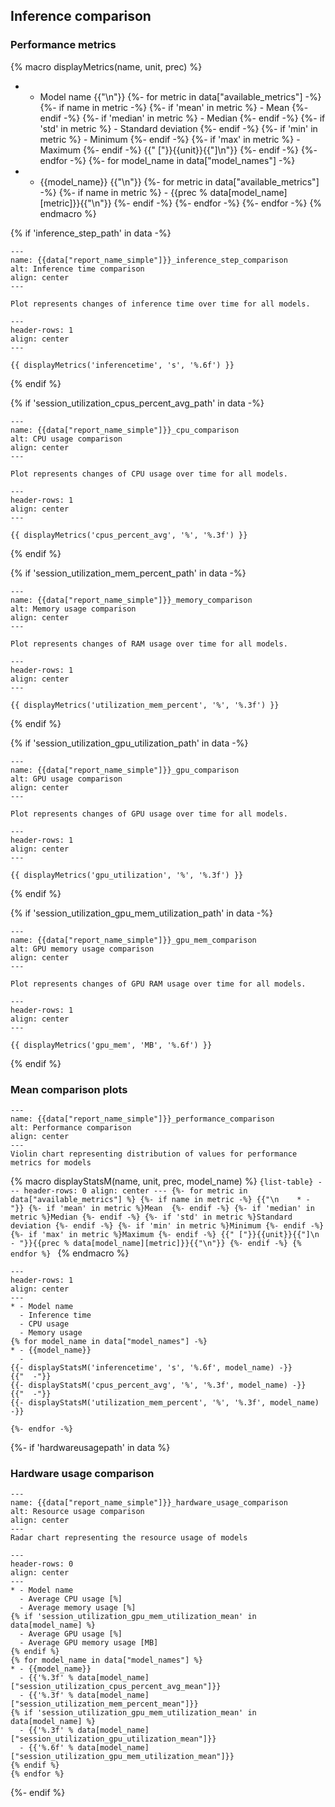 ## Inference comparison

### Performance metrics

{% macro displayMetrics(name, unit, prec) %}
* - Model name {{"\n"}}
{%- for metric in data["available_metrics"] -%}
{%- if name in metric -%}
{%- if 'mean' in metric %}  - Mean  {%- endif -%}
{%- if 'median' in metric %}  - Median {%- endif -%}
{%- if 'std' in metric %}  - Standard deviation {%- endif -%}
{%- if 'min' in metric %}  - Minimum {%- endif -%}
{%- if 'max' in metric %}  - Maximum {%- endif -%}
{{" ["}}{{unit}}{{"]\n"}}
{%- endif -%}
{%- endfor -%}
{%- for model_name in data["model_names"] -%}
* - {{model_name}} {{"\n"}}
{%- for metric in data["available_metrics"] -%}
{%- if name in metric %}  - {{prec % data[model_name][metric]}}{{"\n"}} {%- endif -%}
{%- endfor -%}
{%- endfor -%}
{% endmacro %}

{% if 'inference_step_path' in data -%}
```{figure} {{data["inference_step_path"]}}
---
name: {{data["report_name_simple"]}}_inference_step_comparison
alt: Inference time comparison
align: center
---

Plot represents changes of inference time over time for all models.
```

```{list-table} Summary of inference time metrics for models
---
header-rows: 1
align: center
---

{{ displayMetrics('inferencetime', 's', '%.6f') }}

```
{% endif %}

{% if 'session_utilization_cpus_percent_avg_path' in data -%}
```{figure} {{data["session_utilization_cpus_percent_avg_path"]}}
---
name: {{data["report_name_simple"]}}_cpu_comparison
alt: CPU usage comparison
align: center
---

Plot represents changes of CPU usage over time for all models.
```

```{list-table} Summary of CPU usage metrics for models
---
header-rows: 1
align: center
---

{{ displayMetrics('cpus_percent_avg', '%', '%.3f') }}
```
{% endif %}

{% if 'session_utilization_mem_percent_path' in data -%}
```{figure} {{data["session_utilization_mem_percent_path"]}}
---
name: {{data["report_name_simple"]}}_memory_comparison
alt: Memory usage comparison
align: center
---

Plot represents changes of RAM usage over time for all models.
```
```{list-table} Summary of RAM usage metrics for models
---
header-rows: 1
align: center
---

{{ displayMetrics('utilization_mem_percent', '%', '%.3f') }}
```
{% endif %}

{% if 'session_utilization_gpu_utilization_path' in data -%}
```{figure} {{data["session_utilization_gpu_utilization_path"]}}
---
name: {{data["report_name_simple"]}}_gpu_comparison
alt: GPU usage comparison
align: center
---

Plot represents changes of GPU usage over time for all models.
```
```{list-table} Summary of GPU usage metrics for models
---
header-rows: 1
align: center
---

{{ displayMetrics('gpu_utilization', '%', '%.3f') }}
```
{% endif %}

{% if 'session_utilization_gpu_mem_utilization_path' in data -%}
```{figure} {{data["session_utilization_gpu_mem_utilization_path"]}}
---
name: {{data["report_name_simple"]}}_gpu_mem_comparison
alt: GPU memory usage comparison
align: center
---

Plot represents changes of GPU RAM usage over time for all models.
```
```{list-table} Summary of GPU RAM usage metrics for models
---
header-rows: 1
align: center
---

{{ displayMetrics('gpu_mem', 'MB', '%.6f') }}
```
{% endif %}

### Mean comparison plots

```{figure} {{data["meanperformancepath"]}}
---
name: {{data["report_name_simple"]}}_performance_comparison
alt: Performance comparison
align: center
---
Violin chart representing distribution of values for performance metrics for models
```
{% macro displayStatsM(name, unit, prec, model_name) %}
    ```{list-table}
    ---
    header-rows: 0
    align: center
    ---
{%- for metric in data["available_metrics"] %}
{%- if name in metric -%} {{"\n    * - "}}
{%- if 'mean' in metric %}Mean  {%- endif -%}
{%- if 'median' in metric %}Median {%- endif -%}
{%- if 'std' in metric %}Standard deviation {%- endif -%}
{%- if 'min' in metric %}Minimum {%- endif -%}
{%- if 'max' in metric %}Maximum {%- endif -%}
{{" ["}}{{unit}}{{"]\n      - "}}{{prec % data[model_name][metric]}}{{"\n"}}
{%- endif -%}
{% endfor %}
    ```
{% endmacro %}

```{list-table} Performance metric for models
---
header-rows: 1
align: center
---
* - Model name
  - Inference time
  - CPU usage
  - Memory usage
{% for model_name in data["model_names"] -%}
* - {{model_name}}
  -
{{- displayStatsM('inferencetime', 's', '%.6f', model_name) -}}
{{"  -"}}
{{- displayStatsM('cpus_percent_avg', '%', '%.3f', model_name) -}}
{{"  -"}}
{{- displayStatsM('utilization_mem_percent', '%', '%.3f', model_name) -}}

{%- endfor -%}
```

{%- if 'hardwareusagepath' in data %}
### Hardware usage comparison

```{figure} {{data["hardwareusagepath"]}}
---
name: {{data["report_name_simple"]}}_hardware_usage_comparison
alt: Resource usage comparison
align: center
---
Radar chart representing the resource usage of models
```
```{list-table} Hardware usage statistics
---
header-rows: 0
align: center
---
* - Model name
  - Average CPU usage [%]
  - Average memory usage [%]
{% if 'session_utilization_gpu_mem_utilization_mean' in data[model_name] %}
  - Average GPU usage [%]
  - Average GPU memory usage [MB]
{% endif %}
{% for model_name in data["model_names"] %}
* - {{model_name}}
  - {{'%.3f' % data[model_name]["session_utilization_cpus_percent_avg_mean"]}}
  - {{'%.3f' % data[model_name]["session_utilization_mem_percent_mean"]}}
{% if 'session_utilization_gpu_mem_utilization_mean' in data[model_name] %}
  - {{'%.3f' % data[model_name]["session_utilization_gpu_utilization_mean"]}}
  - {{'%.6f' % data[model_name]["session_utilization_gpu_mem_utilization_mean"]}}
{% endif %}
{% endfor %}
```
{%- endif %}


